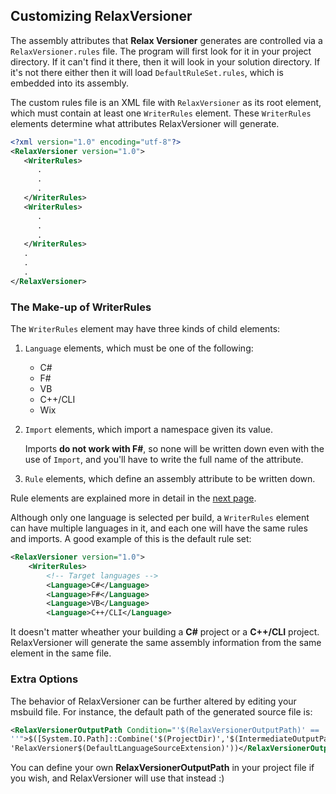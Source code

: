 ## Customizing RelaxVersioner

The assembly attributes that **Relax Versioner** generates are controlled via a `RelaxVersioner.rules` file.
The program will first look for it in your project directory. If it can't find it there, then it will look in your solution directory. If it's not there either then it will load `DefaultRuleSet.rules`, which is embedded into its assembly. 

The custom rules file is an XML file with `RelaxVersioner` as its root element, which must contain at least one `WriterRules` element.
These `WriterRules` elements determine what attributes RelaxVersioner will generate.

```xml
<?xml version="1.0" encoding="utf-8"?>
<RelaxVersioner version="1.0">
   <WriterRules>
      .
      .
      .
   </WriterRules>
   <WriterRules>
      .
      .
      .
   </WriterRules>
   .
   .
   .
</RelaxVersioner>
```

### The Make-up of WriterRules

The `WriterRules` element may have three kinds of child elements:

1. `Language` elements, which must be one of the following:
   * C#
   * F#
   * VB
   * C++/CLI
   * Wix
2. `Import` elements, which import a namespace given its value.
   
   Imports **do not work with F#**, so none will be written down even with the use of `Import`, and you'll have to write the full name of the attribute.
   
3. `Rule` elements, which define an assembly attribute to be written down.

Rule elements are explained more in detail in the [next page](More-On-Rules.md).

Although only one language is selected per build, a `WriterRules` element can have multiple languages in it, and each one will have the same rules and imports.
A good example of this is the default rule set:

```xml
<RelaxVersioner version="1.0">
    <WriterRules>
        <!-- Target languages -->
        <Language>C#</Language>
        <Language>F#</Language>
        <Language>VB</Language>
        <Language>C++/CLI</Language>
```

It doesn't matter wheather your building a **C#** project or a **C++/CLI** project. RelaxVersioner will generate the same assembly information from the same element in the same file.

### Extra Options

The behavior of RelaxVersioner can be further altered by editing your msbuild file. For instance, the default path of the generated source file is:

```xml
<RelaxVersionerOutputPath Condition="'$(RelaxVersionerOutputPath)' == 
''">$([System.IO.Path]::Combine('$(ProjectDir)','$(IntermediateOutputPath)',
'RelaxVersioner$(DefaultLanguageSourceExtension)'))</RelaxVersionerOutputPath>
```

You can define your own **RelaxVersionerOutputPath** in your project file if you wish, and RelaxVersioner will use that instead :)